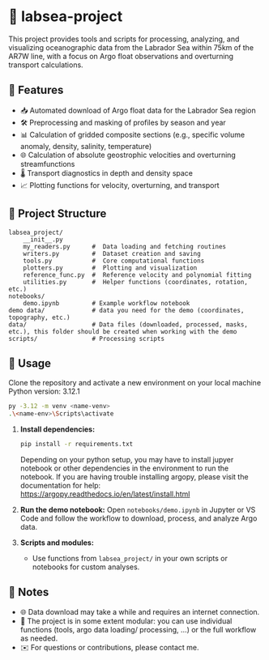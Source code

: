 # 🌊 labsea-project

This project provides tools and scripts for processing, analyzing, and visualizing oceanographic data from the Labrador Sea within 75km of the AR7W line, with a focus on Argo float observations and overturning transport calculations.

## 🚀 Features

* 📥 Automated download of Argo float data for the Labrador Sea region
* 🛠️ Preprocessing and masking of profiles by season and year
* 📊 Calculation of gridded composite sections (e.g., specific volume anomaly, density, salinity, temperature)
* 🌐 Calculation of absolute geostrophic velocities and overturning streamfunctions
* 🌡️ Transport diagnostics in depth and density space
* 📈 Plotting functions for velocity, overturning, and transport

## 📂 Project Structure

```
labsea_project/
    __init__.py
    my_readers.py      #  Data loading and fetching routines
    writers.py         #  Dataset creation and saving
    tools.py           #  Core computational functions
    plotters.py        #  Plotting and visualization
    reference_func.py  #  Reference velocity and polynomial fitting
    utilities.py       #  Helper functions (coordinates, rotation, etc.)
notebooks/
    demo.ipynb         # Example workflow notebook
demo data/             # data you need for the demo (coordinates, topography, etc.)
data/                  # Data files (downloaded, processed, masks, etc.), this folder should be created when working with the demo
scripts/               # Processing scripts
```

## 🔧 Usage

Clone the repository and activate a new environment on your local machine
Python version: 3.12.1
   ```bash
   py -3.12 -m venv <name-venv>
   .\<name-env>\Scripts\activate      
   ```


1. **Install dependencies:**

   ```bash
   pip install -r requirements.txt
   ```

   Depending on your python setup, you may have to install jupyer notebook or other dependencies in the environment to run the notebook.
   If you are having trouble installing argopy, please visit the documentation for help: https://argopy.readthedocs.io/en/latest/install.html

3. **Run the demo notebook:**
   Open `notebooks/demo.ipynb` in Jupyter or VS Code and follow the workflow to download, process, and analyze Argo data.

4. **Scripts and modules:**

   * Use functions from `labsea_project/` in your own scripts or notebooks for custom analyses.

## 📌 Notes

* 🌐 Data download may take a while and requires an internet connection.
* 🧩 The project is in some extent modular: you can use individual functions (tools, argo data loading/ processing, ...) or the full workflow as needed.
* ✉️ For questions or contributions, please contact me.
